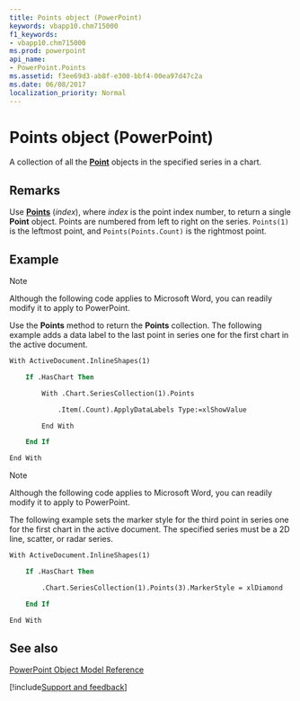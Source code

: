 ```yaml
---
title: Points object (PowerPoint)
keywords: vbapp10.chm715000
f1_keywords:
- vbapp10.chm715000
ms.prod: powerpoint
api_name:
- PowerPoint.Points
ms.assetid: f3ee69d3-ab8f-e300-bbf4-00ea97d47c2a
ms.date: 06/08/2017
localization_priority: Normal
---
```



# Points object (PowerPoint)

A collection of all the  **[Point](PowerPoint.Point.md)** objects in the specified series in a chart.


## Remarks

Use  **[Points](PowerPoint.Series.Points.md)** (_index_), where _index_ is the point index number, to return a single **Point** object. Points are numbered from left to right on the series. `Points(1)` is the leftmost point, and `Points(Points.Count)` is the rightmost point.


## Example




> [!NOTE] 
> Although the following code applies to Microsoft Word, you can readily modify it to apply to PowerPoint.

Use the  **Points** method to return the **Points** collection. The following example adds a data label to the last point in series one for the first chart in the active document.




```vb
With ActiveDocument.InlineShapes(1)

    If .HasChart Then

        With .Chart.SeriesCollection(1).Points

            .Item(.Count).ApplyDataLabels Type:=xlShowValue

        End With

    End If

End With
```




> [!NOTE] 
> Although the following code applies to Microsoft Word, you can readily modify it to apply to PowerPoint.

 The following example sets the marker style for the third point in series one for the first chart in the active document. The specified series must be a 2D line, scatter, or radar series.




```vb
With ActiveDocument.InlineShapes(1)

    If .HasChart Then

        .Chart.SeriesCollection(1).Points(3).MarkerStyle = xlDiamond

    End If

End With
```


## See also


[PowerPoint Object Model Reference](overview/PowerPoint/object-model.md)

[!include[Support and feedback](~/includes/feedback-boilerplate.md)]